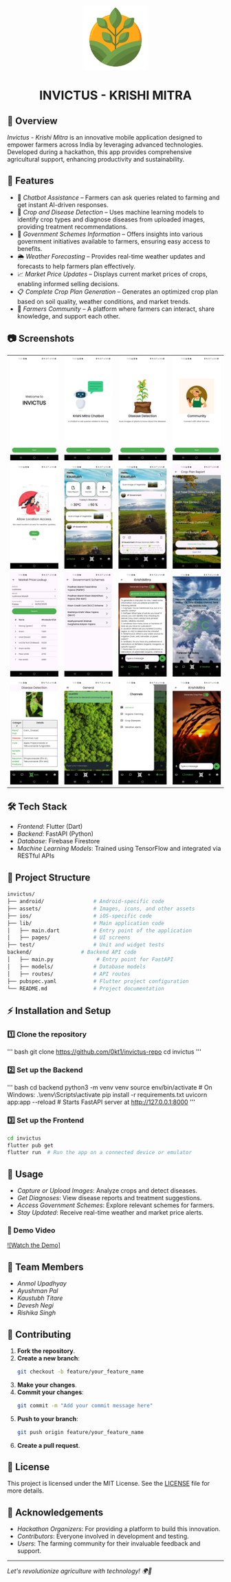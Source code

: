 <p align="center">
  <img src="KrishiMitra_logo/field (1).png" alt="Invictus - Krishi Mitra" width="150">
</p>

<h1 align="center">INVICTUS - KRISHI MITRA</h1>

## 🌾 Overview

*Invictus - Krishi Mitra* is an innovative mobile application designed to empower farmers across India by leveraging advanced technologies. Developed during a hackathon, this app provides comprehensive agricultural support, enhancing productivity and sustainability.

## 🚀 Features

- 🤖 *Chatbot Assistance* – Farmers can ask queries related to farming and get instant AI-driven responses.
- 🌱 *Crop and Disease Detection* – Uses machine learning models to identify crop types and diagnose diseases from uploaded images, providing treatment recommendations.
- 📜 *Government Schemes Information* – Offers insights into various government initiatives available to farmers, ensuring easy access to benefits.
- 🌦 *Weather Forecasting* – Provides real-time weather updates and forecasts to help farmers plan effectively.
- 📈 *Market Price Updates* – Displays current market prices of crops, enabling informed selling decisions.
- 📋 *Complete Crop Plan Generation* – Generates an optimized crop plan based on soil quality, weather conditions, and market trends.
- 🌾 *Farmers Community* – A platform where farmers can interact, share knowledge, and support each other.

## 📷 Screenshots

<table>
  <tr>
    <td><img src="ss/1.jpg" width="200"></td>
    <td><img src="ss/2.jpg" width="200"></td>
    <td><img src="ss/3.jpg" width="200"></td>
    <td><img src="ss/4.jpg" width="200"></td>
  </tr>
  <tr>
    <td><img src="ss/5.jpg" width="200"></td>
    <td><img src="ss/6.jpg" width="200"></td>
    <td><img src="ss/7.jpg" width="200"></td>
    <td><img src="ss/8.jpg" width="200"></td>
  </tr>
  <tr>
    <td><img src="ss/9.jpg" width="200"></td>
    <td><img src="ss/10.jpg" width="200"></td>
    <td><img src="ss/11.jpg" width="200"></td>
    <td><img src="ss/12.jpg" width="200"></td>
  </tr>
  <tr>
    <td><img src="ss/13.jpg" width="200"></td>
    <td><img src="ss/14.jpg" width="200"></td>
    <td><img src="ss/15.jpg" width="200"></td>
    <td><img src="ss/16.jpg" width="200"></td>
  </tr>
</table>

## 🛠 Tech Stack

- *Frontend*: Flutter (Dart)
- *Backend*: FastAPI (Python)
- *Database*: Firebase Firestore
- *Machine Learning Models*: Trained using TensorFlow and integrated via RESTful APIs

## 📂 Project Structure

```bash
invictus/
├── android/                # Android-specific code
├── assets/                 # Images, icons, and other assets
├── ios/                    # iOS-specific code
├── lib/                    # Main application code
│   ├── main.dart           # Entry point of the application
│   ├── pages/              # UI screens
├── test/                   # Unit and widget tests
backend/                # Backend API code
│   ├── main.py              # Entry point for FastAPI 
│   ├── models/             # Database models
│   ├── routes/             # API routes
├── pubspec.yaml            # Flutter project configuration
└── README.md               # Project documentation
```

## ⚡ Installation and Setup

### 1️⃣ Clone the repository
'''
bash
git clone https://github.com/0kt1/invictus-repo
cd invictus
'''

### 2️⃣ Set up the Backend
'''
bash
cd backend
python3 -m venv venv
source env/bin/activate  # On Windows: .\venv\Scripts\activate
pip install -r requirements.txt
uvicorn app:app --reload  # Starts FastAPI server at http://127.0.0.1:8000
'''

### 3️⃣ Set up the Frontend
```bash
cd invictus
flutter pub get
flutter run  # Run the app on a connected device or emulator
```

## 📌 Usage

- *Capture or Upload Images*: Analyze crops and detect diseases.
- *Get Diagnoses*: View disease reports and treatment suggestions.
- *Access Government Schemes*: Explore relevant schemes for farmers.
- *Stay Updated*: Receive real-time weather and market price alerts.

### 🎥 Demo Video

[![Watch the Demo]](https://drive.google.com/file/d/1xzdxhbvq--dpTp5qZfWNoDL1zddFSWHf/view?usp=sharing)

## 👥 Team Members

- *Anmol Upadhyay*
- *Ayushman Pal*
- *Kaustubh Titare*
- *Devesh Negi*
- *Rishika Singh*

## 🤝 Contributing

1. **Fork the repository**.
2. **Create a new branch**:
   ```bash
   git checkout -b feature/your_feature_name
   ```
3. **Make your changes**.
4. **Commit your changes**:
   ```bash
   git commit -m "Add your commit message here"
   ```
5. **Push to your branch**:
   ```bash
   git push origin feature/your_feature_name
   ```
6. **Create a pull request**.

## 📜 License

This project is licensed under the MIT License. See the [LICENSE](LICENSE) file for more details.

## 🙌 Acknowledgements

- *Hackathon Organizers*: For providing a platform to build this innovation.
- *Contributors*: Everyone involved in development and testing.
- *Users*: The farming community for their invaluable feedback and support.

---

*Let's revolutionize agriculture with technology! 🌍🚜*
